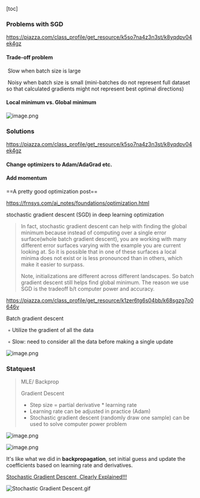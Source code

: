 [toc]

### Problems with SGD

https://piazza.com/class_profile/get_resource/k5so7na4z3n3st/k8yqdpv04ek4gz



#### Trade-off problem

​	Slow when batch size is large

​	Noisy when batch size is small (mini-batches do not represent full dataset so that calculated gradients might not represent best optimal directions)

#### Local minimum vs. Global minimum

![image.png](https://i.loli.net/2020/05/08/u5waKYjy4JltHRW.png)





### Solutions

https://piazza.com/class_profile/get_resource/k5so7na4z3n3st/k8yqdpv04ek4gz



#### Change optimizers to Adam/AdaGrad etc.

#### Add momentum











==A pretty good optimization post== 

https://frnsys.com/ai_notes/foundations/optimization.html

stochastic gradient descent (SGD) in deep learning optimization

> In fact, stochastic gradient descent can help with finding the global minimum because instead of computing over a single error surface(whole batch gradient descent), you are working with many different error surfaces varying with the example you are current looking at. So it is possible that in one of these surfaces a local minima does not exist or is less pronounced than in others, which make it easier to surpass.
>
> Note, initializations are different across different landscapes. So batch gradient descent still helps find global minimum. The reason we use SGD is the tradeoff b/t computer power and accuracy.





https://piazza.com/class_profile/get_resource/k1zer6tg6s04bb/k68sgzg7o0646v

Batch gradient descent 

​	◦ Utilize the gradient of all the data 

​	◦ Slow: need to consider all the data before making a single update





![image.png](https://i.loli.net/2020/02/11/cY1m3xL45gfjIA9.png)











### Statquest

> MLE/ Backprop
>
> Gradient Descent
>
> - Step size = partial derivative * learning rate
> - Learning rate can be adjusted in practice (Adam)
> - Stochastic gradient descent (randomly draw one sample) can be used to solve computer power problem



![image.png](https://i.loli.net/2020/01/08/LMyJxtAmGh2P1VT.png)



![image.png](https://i.loli.net/2020/01/08/zsPbTFahqgvIGf6.png)



It's like what we did in **backpropagation**, set initial guess and update the coefficients based on learning rate and derivatives. 



[Stochastic Gradient Descent, Clearly Explained!!!](https://www.youtube.com/watch?v=vMh0zPT0tLI&feature=youtu.be)



![Stochastic Gradient Descent.gif](https://i.loli.net/2020/01/08/YEjAcgrywVs2p8u.gif)





